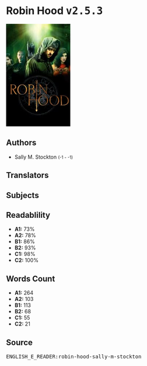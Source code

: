 # Robin Hood <kbd>v2.5.3</kbd>

![](./cover.medium.jpg "")

## Authors


 - Sally M. Stockton <small>(-1 - -1)</small>

## Translators



## Subjects



## Readablility


 - **A1:** 73%
 - **A2:** 78%
 - **B1:** 86%
 - **B2:** 93%
 - **C1:** 98%
 - **C2:** 100%

## Words Count


 - **A1:** 264
 - **A2:** 103
 - **B1:** 113
 - **B2:** 68
 - **C1:** 55
 - **C2:** 21

## Source


<kbd>ENGLISH_E_READER:robin-hood-sally-m-stockton</kbd>
